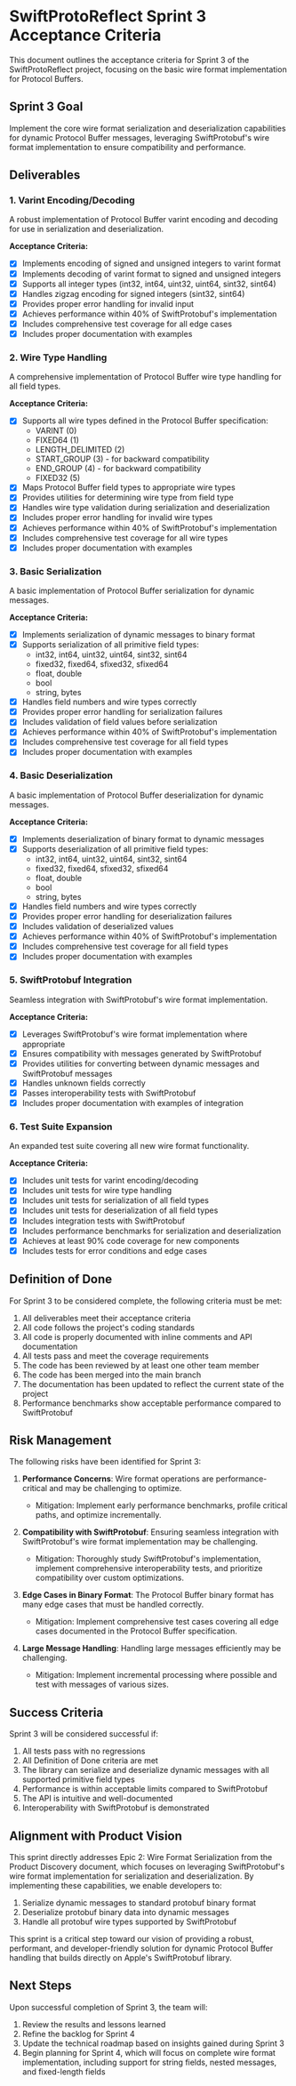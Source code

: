 # SwiftProtoReflect Sprint 3 Acceptance Criteria

This document outlines the acceptance criteria for Sprint 3 of the SwiftProtoReflect project, focusing on the basic wire format implementation for Protocol Buffers.

## Sprint 3 Goal

Implement the core wire format serialization and deserialization capabilities for dynamic Protocol Buffer messages, leveraging SwiftProtobuf's wire format implementation to ensure compatibility and performance.

## Deliverables

### 1. Varint Encoding/Decoding

A robust implementation of Protocol Buffer varint encoding and decoding for use in serialization and deserialization.

**Acceptance Criteria:**
- [x] Implements encoding of signed and unsigned integers to varint format
- [x] Implements decoding of varint format to signed and unsigned integers
- [x] Supports all integer types (int32, int64, uint32, uint64, sint32, sint64)
- [x] Handles zigzag encoding for signed integers (sint32, sint64)
- [x] Provides proper error handling for invalid input
- [x] Achieves performance within 40% of SwiftProtobuf's implementation
- [x] Includes comprehensive test coverage for all edge cases
- [x] Includes proper documentation with examples

### 2. Wire Type Handling

A comprehensive implementation of Protocol Buffer wire type handling for all field types.

**Acceptance Criteria:**
- [x] Supports all wire types defined in the Protocol Buffer specification:
  - VARINT (0)
  - FIXED64 (1)
  - LENGTH_DELIMITED (2)
  - START_GROUP (3) - for backward compatibility
  - END_GROUP (4) - for backward compatibility
  - FIXED32 (5)
- [x] Maps Protocol Buffer field types to appropriate wire types
- [x] Provides utilities for determining wire type from field type
- [x] Handles wire type validation during serialization and deserialization
- [x] Includes proper error handling for invalid wire types
- [x] Achieves performance within 40% of SwiftProtobuf's implementation
- [x] Includes comprehensive test coverage for all wire types
- [x] Includes proper documentation with examples

### 3. Basic Serialization

A basic implementation of Protocol Buffer serialization for dynamic messages.

**Acceptance Criteria:**
- [x] Implements serialization of dynamic messages to binary format
- [x] Supports serialization of all primitive field types:
  - int32, int64, uint32, uint64, sint32, sint64
  - fixed32, fixed64, sfixed32, sfixed64
  - float, double
  - bool
  - string, bytes
- [x] Handles field numbers and wire types correctly
- [x] Provides proper error handling for serialization failures
- [x] Includes validation of field values before serialization
- [x] Achieves performance within 40% of SwiftProtobuf's implementation
- [x] Includes comprehensive test coverage for all field types
- [x] Includes proper documentation with examples

### 4. Basic Deserialization

A basic implementation of Protocol Buffer deserialization for dynamic messages.

**Acceptance Criteria:**
- [x] Implements deserialization of binary format to dynamic messages
- [x] Supports deserialization of all primitive field types:
  - int32, int64, uint32, uint64, sint32, sint64
  - fixed32, fixed64, sfixed32, sfixed64
  - float, double
  - bool
  - string, bytes
- [x] Handles field numbers and wire types correctly
- [x] Provides proper error handling for deserialization failures
- [x] Includes validation of deserialized values
- [x] Achieves performance within 40% of SwiftProtobuf's implementation
- [x] Includes comprehensive test coverage for all field types
- [x] Includes proper documentation with examples

### 5. SwiftProtobuf Integration

Seamless integration with SwiftProtobuf's wire format implementation.

**Acceptance Criteria:**
- [x] Leverages SwiftProtobuf's wire format implementation where appropriate
- [x] Ensures compatibility with messages generated by SwiftProtobuf
- [x] Provides utilities for converting between dynamic messages and SwiftProtobuf messages
- [x] Handles unknown fields correctly
- [x] Passes interoperability tests with SwiftProtobuf
- [x] Includes proper documentation with examples of integration

### 6. Test Suite Expansion

An expanded test suite covering all new wire format functionality.

**Acceptance Criteria:**
- [x] Includes unit tests for varint encoding/decoding
- [x] Includes unit tests for wire type handling
- [x] Includes unit tests for serialization of all field types
- [x] Includes unit tests for deserialization of all field types
- [x] Includes integration tests with SwiftProtobuf
- [x] Includes performance benchmarks for serialization and deserialization
- [x] Achieves at least 90% code coverage for new components
- [x] Includes tests for error conditions and edge cases

## Definition of Done

For Sprint 3 to be considered complete, the following criteria must be met:

1. All deliverables meet their acceptance criteria
2. All code follows the project's coding standards
3. All code is properly documented with inline comments and API documentation
4. All tests pass and meet the coverage requirements
5. The code has been reviewed by at least one other team member
6. The code has been merged into the main branch
7. The documentation has been updated to reflect the current state of the project
8. Performance benchmarks show acceptable performance compared to SwiftProtobuf

## Risk Management

The following risks have been identified for Sprint 3:

1. **Performance Concerns**: Wire format operations are performance-critical and may be challenging to optimize.
   - Mitigation: Implement early performance benchmarks, profile critical paths, and optimize incrementally.

2. **Compatibility with SwiftProtobuf**: Ensuring seamless integration with SwiftProtobuf's wire format implementation may be challenging.
   - Mitigation: Thoroughly study SwiftProtobuf's implementation, implement comprehensive interoperability tests, and prioritize compatibility over custom optimizations.

3. **Edge Cases in Binary Format**: The Protocol Buffer binary format has many edge cases that must be handled correctly.
   - Mitigation: Implement comprehensive test cases covering all edge cases documented in the Protocol Buffer specification.

4. **Large Message Handling**: Handling large messages efficiently may be challenging.
   - Mitigation: Implement incremental processing where possible and test with messages of various sizes.

## Success Criteria

Sprint 3 will be considered successful if:

1. All tests pass with no regressions
2. All Definition of Done criteria are met
3. The library can serialize and deserialize dynamic messages with all supported primitive field types
4. Performance is within acceptable limits compared to SwiftProtobuf
5. The API is intuitive and well-documented
6. Interoperability with SwiftProtobuf is demonstrated

## Alignment with Product Vision

This sprint directly addresses Epic 2: Wire Format Serialization from the Product Discovery document, which focuses on leveraging SwiftProtobuf's wire format implementation for serialization and deserialization. By implementing these capabilities, we enable developers to:

1. Serialize dynamic messages to standard protobuf binary format
2. Deserialize protobuf binary data into dynamic messages
3. Handle all protobuf wire types supported by SwiftProtobuf

This sprint is a critical step toward our vision of providing a robust, performant, and developer-friendly solution for dynamic Protocol Buffer handling that builds directly on Apple's SwiftProtobuf library.

## Next Steps

Upon successful completion of Sprint 3, the team will:

1. Review the results and lessons learned
2. Refine the backlog for Sprint 4
3. Update the technical roadmap based on insights gained during Sprint 3
4. Begin planning for Sprint 4, which will focus on complete wire format implementation, including support for string fields, nested messages, and fixed-length fields 